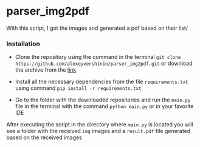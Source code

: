 # parser_img2pdf

With this script, I got the images and generated a pdf based on their list/

### Installation

* Clone the repository using the command in the terminal `git clone https://github.com/alexeyvershinin/parser_img2pdf.git` or download the archive from the [link](https://github.com/alexeyvershinin/parser_img2pdf/archive/refs/heads/master.zip)

* Install all the necessary dependencies from the file `requirements.txt` using command `pip install -r requirements.txt`

* Go to the folder with the downloaded repositories and run the `main.py` file in the terminal with the command `python main.py` or in your favorite IDE

After executing the script in the directory where `main.py` is located you will see a folder with the received `img` images and a `result.pdf` file generated based on the received images
